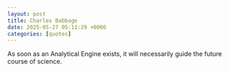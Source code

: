 ```yaml
---
layout: post
title: Charles Babbage
date: 2025-05-27 05:11:29 +0000
categories: [quotes]
---
```


As soon as an Analytical Engine exists, it will necessarily guide the future course of science.  

